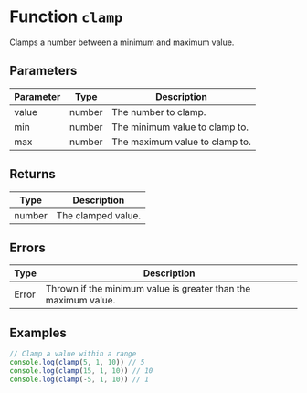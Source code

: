 # Function `clamp`

Clamps a number between a minimum and maximum value.

## Parameters

| Parameter | Type   | Description                    |
| --------- | ------ | ------------------------------ |
| value     | number | The number to clamp.           |
| min       | number | The minimum value to clamp to. |
| max       | number | The maximum value to clamp to. |

## Returns

| Type   | Description        |
| ------ | ------------------ |
| number | The clamped value. |

## Errors

| Type  | Description                                                    |
| ----- | -------------------------------------------------------------- |
| Error | Thrown if the minimum value is greater than the maximum value. |

## Examples

```ts
// Clamp a value within a range
console.log(clamp(5, 1, 10)) // 5
console.log(clamp(15, 1, 10)) // 10
console.log(clamp(-5, 1, 10)) // 1
```
